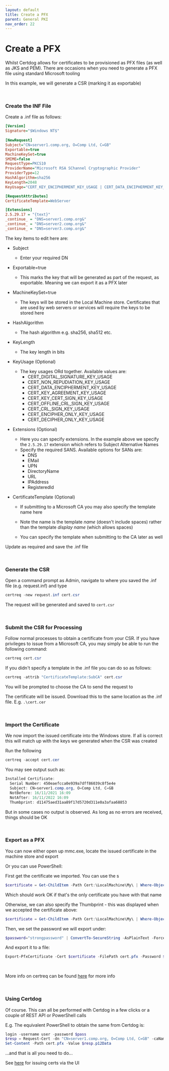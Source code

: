 ```yaml
---
layout: default
title: Create a PFX
parent: General PKI
nav_order: 22
---
```


# Create a PFX

Whilst Certdog allows for certificates to be provisioned as PFX files (as well as JKS and PEM). There are occasions when you need to generate a PFX file using standard Microsoft tooling  

In this example, we will generate a CSR (marking it as exportable)

<br>

### Create the INF File

Create a .inf file as follows:

```ini
[Version]
Signature="$Windows NT$"
 
[NewRequest]
Subject="CN=server1.comp.org, O=Comp Ltd, C=GB"
Exportable=true
MachineKeySet=true
SMIME=false
RequestType=PKCS10
ProviderName="Microsoft RSA SChannel Cryptographic Provider"
ProviderType=12
HashAlgorithm=sha256
KeyLength=2048
KeyUsage="CERT_KEY_ENCIPHERMENT_KEY_USAGE | CERT_DATA_ENCIPHERMENT_KEY_USAGE"

[RequestAttributes]
CertificateTemplate=WebServer

[Extensions]
2.5.29.17 = "{text}"
_continue_ = "DNS=server1.comp.org&"
_continue_ = "DNS=server2.comp.org&"
_continue_ = "DNS=server3.comp.org&"
```

The key items to edit here are:

* Subject

  * Enter your required DN

* Exportable=true

  * This marks the key that will be generated as part of the request, as exportable. Meaning we can export it as a PFX later

* MachineKeySet=true

  * The keys will be stored in the Local Machine store. Certificates that are used by web servers or services will require the keys to be stored here

* HashAlgorithm

  * The hash algorithm e.g. sha256, sha512 etc.

* KeyLength

  * The key length in bits

* KeyUsage (Optional)

  * The key usages ORd together. Available values are:
    * CERT_DIGITAL_SIGNATURE_KEY_USAGE 
    * CERT_NON_REPUDIATION_KEY_USAGE 
    * CERT_DATA_ENCIPHERMENT_KEY_USAGE 
    * CERT_KEY_AGREEMENT_KEY_USAGE 
    * CERT_KEY_CERT_SIGN_KEY_USAGE 
    * CERT_OFFLINE_CRL_SIGN_KEY_USAGE 
    * CERT_CRL_SIGN_KEY_USAGE 
    * CERT_ENCIPHER_ONLY_KEY_USAGE 
    * CERT_DECIPHER_ONLY_KEY_USAGE 

* Extensions (Optional)

  * Here you can specify extensions. In the example above we specify the ``2.5.29.17`` extension which refers to Subject Alternative Names
  * Specify the required SANS. Available options for SANs are:
    * DNS
    * EMail
    * UPN
    * DirectoryName
    * URL
    * IPAddress
    * RegisteredId

* CertificateTemplate (Optional)

  * If submitting to a Microsoft CA you may also specify the template name here

  * Note the name is the template *name* (doesn't include spaces) rather than the template *display name* (which allows spaces)

  * You can specify the template when submitting to the CA later as well

    

Update as required and save the .inf file

<br>

### Generate the CSR

Open a command prompt as Admin, navigate to where you saved the .inf file (e.g. request.inf) and type

```powershell
certreq -new request.inf cert.csr
```

The request will be generated and saved to ``cert.csr``

<br>

### Submit the CSR for Processing

Follow normal processes to obtain a certificate from your CSR. If you have privileges to issue from a Microsoft CA, you may simply be able to run the following command:

```powershell
certreq cert.csr
```

If you didn't specify a template in the .inf file you can do so as follows:

```powershell
certreq -attrib "CertificateTemplate:SubCA" cert.csr
```

You will be prompted to choose the CA to send the request to

The certificate will be issued. Download this to the same location as the .inf file. E.g. ``.\cert.cer``

<br>

### Import the Certificate

We now import the issued certificate into the Windows store. If all is correct this will match up with the keys we generated when the CSR was created  

Run the following

```powershell
certreq -accept cert.cer
```

You may see output such as:

```powershell
Installed Certificate:
  Serial Number: 450eaefcca0e939a7dff86039c8f5e4e
  Subject: CN=server1.comp.org, O=Comp Ltd, C=GB
  NotBefore: 16/11/2021 16:09
  NotAfter: 16/11/2022 16:09
  Thumbprint: d11475aed31aa89f17d5720d311e0a3afaa68853
```

But in some cases no output is observed. As long as no errors are received, things should be OK

<br>

### Export as a PFX

You can now either open up mmc.exe, locate the issued certificate in the machine store and export

Or you can use PowerShell:  

First get the certificate we imported. You can use the s

```powershell
$certificate = Get-ChildItem -Path Cert:\LocalMachine\My\ | Where-Object {$_.Subject -match "server1.comp.org"}
```

Which should work OK if that's the only certificate you have with that name  

Otherwise, we can also specify the Thumbprint - this was displayed when we accepted the certificate above:  

```powershell
$certificate = Get-ChildItem -Path Cert:\LocalMachine\My\ | Where-Object {$_.Thumbprint -match "d11475aed31aa89f17d5720d311e0a3afaa68853"}
```

Then, we set the password we will export under:

```powershell
$password="strongpassword" | ConvertTo-SecureString -AsPlainText -Force
```

And export it to a file:

```powershell
Export-PfxCertificate -Cert $certificate -FilePath cert.pfx -Password $password
```

<br>

More info on certreq can be found [here](https://docs.microsoft.com/en-us/windows-server/administration/windows-commands/certreq_1) for more info

<br>

### Using Certdog

Of course. This can all be performed with Certdog in a few clicks or a couple of REST API or PowerShell calls

E.g. The equivalent PowerShell to obtain the same from Certdog is:

```powershell
login -username user -password $pass
$resp = Request-Cert -dn "CN=server1.comp.org, O=Comp Ltd, C=GB" -caName "Certdog TLS Issuer" -csrGeneratorName "RSA2048" -subjectAltNames @('DNS:server1.comp.org','DNS:server2.comp.org','DNS:server3.comp.org') -teamName "My Team" -p12Password 'strongpassword'
Set-Content -Path cert.pfx -Value $resp.p12Data
```

...and that is all you need to do...

See [here](https://krestfield.github.io/docs/certdog/issuing-a-certificate.html) for issuing certs via the UI

<br>
